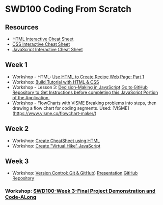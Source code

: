 # SWD100 Coding From Scratch

## Resources

- [HTML Interactive Cheat Sheet](https://htmlcheatsheet.com/)
- [CSS Interactive Cheat Sheet](https://htmlcheatsheet.com/css/)
- [JavaScript Interactive Cheat Sheet](https://htmlcheatsheet.com/js/)

## Week 1

- Workshop - HTML: [Use HTML to Create Recipe Web Page: Part 1](https://vimeo.com/761659124?share=copy)
- Workshop: [Build Tutorial with HTML & CSS](https://vimeo.com/user181340915)
- Workshop - Lesson 3: [Decision-Making in JavaScript](https://vimeo.com/manage/videos/824157136)
	[Go to GitHub Repository to Get Instructions before completing this JavaScript Portion of the Application.](https://github.com/DrVicki/my-claendar/blob/main/README.md) 
- Workshop - [FlowCharts with VISME](https://vimeo.com/manage/videos/823152005)
	Breaking problems into steps, then drawing a flow chart for coding segments.
	Used: [VISME] (https://www.visme.co/flowchart-maker/)

## Week 2

- Workshop: [Create CheatSheet using HTML](https://vimeo.com/manage/videos/749394372)
- Workshop: [Create "Virtual Hike" JavaScript](https://vimeo.com/user181340915)

## Week 3

- Workshop: [Version Control: Git & GitHub](https://vimeo.com/827396180?share=copy))
	[Presentation](https://view.genial.ly/646282a082da750018e7fc0e)
	[GitHub Repository](https://github.com/DrVicki/new_project) 

### Workshop: [SWD100-Week 3-Final Project Demonstration and Code-ALong](https://vimeo.com/828742366?share=copy)
